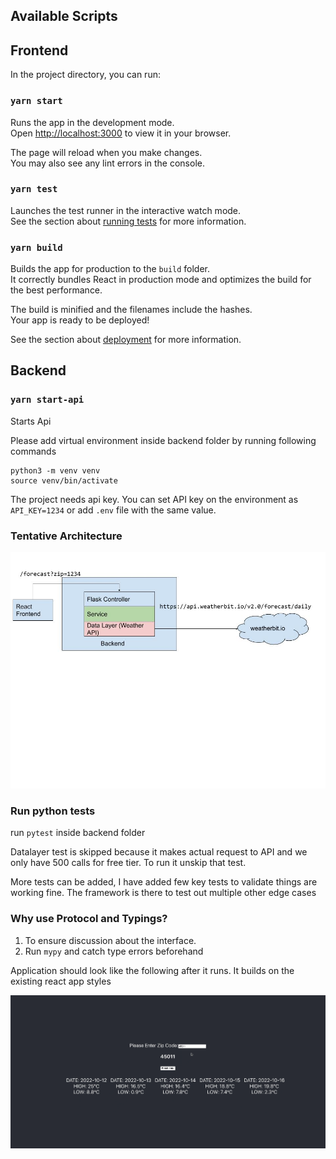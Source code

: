 ## Available Scripts

## Frontend

In the project directory, you can run:

### `yarn start`

Runs the app in the development mode.\
Open [http://localhost:3000](http://localhost:3000) to view it in your browser.

The page will reload when you make changes.\
You may also see any lint errors in the console.

### `yarn test`

Launches the test runner in the interactive watch mode.\
See the section about [running tests](https://facebook.github.io/create-react-app/docs/running-tests) for more information.

### `yarn build`

Builds the app for production to the `build` folder.\
It correctly bundles React in production mode and optimizes the build for the best performance.

The build is minified and the filenames include the hashes.\
Your app is ready to be deployed!

See the section about [deployment](https://facebook.github.io/create-react-app/docs/deployment) for more information.

## Backend
### `yarn start-api`
Starts Api

Please add virtual environment inside backend folder by running following commands
```
python3 -m venv venv
source venv/bin/activate
```
The project needs api key. You can set API key on the environment as `API_KEY=1234` or add `.env` file with the same value.

### Tentative Architecture
![Alt text](/weatherapp.jpg?raw=true "Architecture")

### Run python tests
run `pytest` inside backend folder

Datalayer test is skipped because it makes actual request to API and we only have 500 calls for free tier. To run it unskip that test.

More tests can be added, I have added few key tests to validate things are working fine. The framework is there to test out multiple other edge cases

### Why use Protocol and Typings?

1. To ensure discussion about the interface.
2. Run `mypy` and catch type errors beforehand

Application should look like the following after it runs. It builds on the existing react app styles

![Alt text](/weather_app.gif?raw=true "Application")


